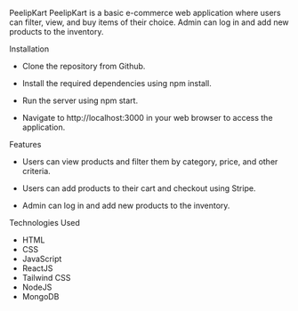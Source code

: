 PeelipKart
PeelipKart is a basic e-commerce web application where users can filter, view, and buy items of their choice. Admin can log in and add new products to the inventory.

Installation

- Clone the repository from Github.

- Install the required dependencies using npm install.

- Run the server using npm start.

- Navigate to http://localhost:3000 in your web browser to access the application.


Features

- Users can view products and filter them by category, price, and other criteria.

- Users can add products to their cart and checkout using Stripe.

- Admin can log in and add new products to the inventory.



Technologies Used
- HTML
- CSS
- JavaScript
- ReactJS
- Tailwind CSS
- NodeJS
- MongoDB
